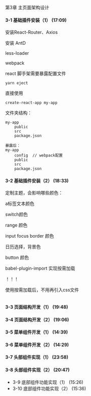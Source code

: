 第3章 主页面架构设计

#### 3-1 基础插件安装（1） (17:09)

安装React-Router、Axios

安装 AntD

less-loader

webpack



react 脚手架需要暴露配置文件

```react
yarn eject
```

直接使用

```
create-react-app my-app
```

文件夹结构：

```
my-app
	public
	src
	package.json

暴露后：
my-app
	config  // webpack配置
	public
	src
	package.json
```







#### 3-2 基础插件安装（2） (18:33)

定制主题，会影响哪些颜色：

a标签文本颜色

switch颜色

range 颜色

input focus border 颜色

日历选择，背景色

button 颜色



babel-plugin-import  实现按需加载

！！！

使用按需加载后，不用再引入css文件

```

```



#### 3-3 页面结构开发（1） (19:48)

#### 3-4 页面结构开发（2） (19:06)

#### 3-5 菜单组件开发（1） (14:39)

#### 3-6 菜单组件开发（2） (14:29)

#### 3-7 头部组件实现（1） (23:58)

#### 3-8 头部组件实现（2） (20:47)

-  3-9 底部组件功能实现（1） (15:26)
-  3-10 底部组件功能实现（2） (15:36)

